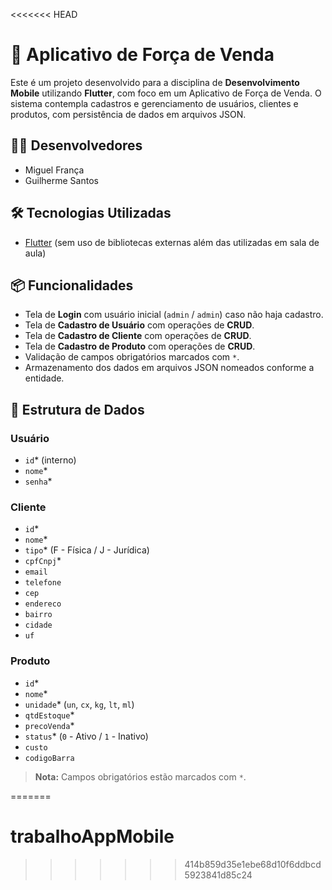 <<<<<<< HEAD
# 📱 Aplicativo de Força de Venda

Este é um projeto desenvolvido para a disciplina de **Desenvolvimento Mobile** utilizando **Flutter**, com foco em um Aplicativo de Força de Venda. O sistema contempla cadastros e gerenciamento de usuários, clientes e produtos, com persistência de dados em arquivos JSON.

## 👨‍💻 Desenvolvedores

- Miguel França
- Guilherme Santos

## 🛠️ Tecnologias Utilizadas

- [Flutter](https://flutter.dev/) (sem uso de bibliotecas externas além das utilizadas em sala de aula)

## 📦 Funcionalidades

- Tela de **Login** com usuário inicial (`admin` / `admin`) caso não haja cadastro.
- Tela de **Cadastro de Usuário** com operações de **CRUD**.
- Tela de **Cadastro de Cliente** com operações de **CRUD**.
- Tela de **Cadastro de Produto** com operações de **CRUD**.
- Validação de campos obrigatórios marcados com `*`.
- Armazenamento dos dados em arquivos JSON nomeados conforme a entidade.

## 🧾 Estrutura de Dados

### Usuário
- `id`* (interno)
- `nome`*
- `senha`*

### Cliente
- `id`*
- `nome`*
- `tipo`* (F - Física / J - Jurídica)
- `cpfCnpj`*
- `email`
- `telefone`
- `cep`
- `endereco`
- `bairro`
- `cidade`
- `uf`

### Produto
- `id`*
- `nome`*
- `unidade`* (`un`, `cx`, `kg`, `lt`, `ml`)
- `qtdEstoque`*
- `precoVenda`*
- `status`* (`0` - Ativo / `1` - Inativo)
- `custo`
- `codigoBarra`

> **Nota:** Campos obrigatórios estão marcados com `*`.





=======
# trabalhoAppMobile
>>>>>>> 414b859d35e1ebe68d10f6ddbcd5923841d85c24
